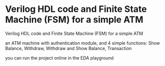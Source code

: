 # Verilog HDL code and Finite State Machine (FSM) for a simple ATM
Verilog HDL code and Finite State Machine (FSM) for a simple ATM

an ATM machine with authentication module, and 4 simple functions: Show Balance, Withdraw, Withdraw and Show Balance, Transaction

you can run the project online in the EDA playground








